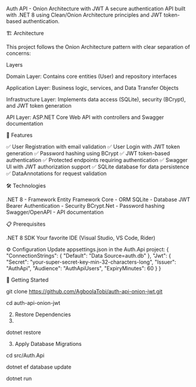 Auth API - Onion Architecture with JWT
A secure authentication API built with .NET 8 using Clean/Onion Architecture principles and JWT token-based authentication.


🏗️ Architecture

This project follows the Onion Architecture pattern with clear separation of concerns:

Layers


Domain Layer: Contains core entities (User) and repository interfaces

Application Layer: Business logic, services, and Data Transfer Objects

Infrastructure Layer: Implements data access (SQLite), security (BCrypt), and JWT token generation

API Layer: ASP.NET Core Web API with controllers and Swagger documentation


🚀 Features

✅ User Registration with email validation
✅ User Login with JWT token generation
✅ Password hashing using BCrypt
✅ JWT token-based authentication
✅ Protected endpoints requiring authentication
✅ Swagger UI with JWT authorization support
✅ SQLite database for data persistence
✅ DataAnnotations for request validation

🛠️ Technologies

.NET 8 - Framework
Entity Framework Core - ORM
SQLite - Database
JWT Bearer Authentication - Security
BCrypt.Net - Password hashing
Swagger/OpenAPI - API documentation

📋 Prerequisites

.NET 8 SDK
Your favorite IDE (Visual Studio, VS Code, Rider)

⚙️ Configuration
Update appsettings.json in the Auth.Api project:
{
  "ConnectionStrings": {
    "Default": "Data Source=auth.db"
  },
  "Jwt": {
    "Secret": "your-super-secret-key-min-32-characters-long",
    "Issuer": "AuthApi",
    "Audience": "AuthApiUsers",
    "ExpiryMinutes": 60
  }
}


🚦 Getting Started


git clone https://github.com/AgboolaTobi/auth-api-onion-jwt.git

cd auth-api-onion-jwt


2. Restore Dependencies
3. 

dotnet restore

3. Apply Database Migrations

cd src/Auth.Api

dotnet ef database update

dotnet run

